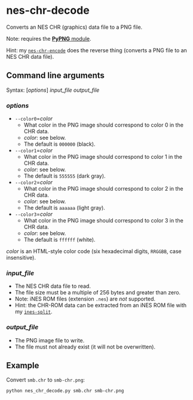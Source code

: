 # nes-chr-decode
Converts an NES CHR (graphics) data file to a PNG file.

Note: requires the [**PyPNG** module](http://github.com/drj11/pypng).

Hint: my [`nes-chr-encode`](http://github.com/qalle2/nes-chr-encode) does the reverse thing (converts a PNG file to an NES CHR data file).

## Command line arguments
Syntax: [*options*] *input_file* *output_file*

### *options*
* `--color0`=*color*
  * What color in the PNG image should correspond to color 0 in the CHR data.
  * *color*: see below.
  * The default is `000000` (black).
* `--color1`=*color*
  * What color in the PNG image should correspond to color 1 in the CHR data.
  * *color*: see below.
  * The default is `555555` (dark gray).
* `--color2`=*color*
  * What color in the PNG image should correspond to color 2 in the CHR data.
  * *color*: see below.
  * The default is `aaaaaa` (light gray).
* `--color3`=*color*
  * What color in the PNG image should correspond to color 3 in the CHR data.
  * *color*: see below.
  * The default is `ffffff` (white).

*color* is an HTML-style color code (six hexadecimal digits, `RRGGBB`, case insensitive).

### *input_file*
* The NES CHR data file to read.
* The file size must be a multiple of 256 bytes and greater than zero.
* Note: iNES ROM files (extension `.nes`) are *not* supported.
* Hint: the CHR-ROM data can be extracted from an iNES ROM file with my [`ines-split`](http://github.com/qalle2/ines-split).

### *output_file*
* The PNG image file to write.
* The file must not already exist (it will not be overwritten).

## Example

Convert `smb.chr` to `smb-chr.png`:
```
python nes_chr_decode.py smb.chr smb-chr.png
```
